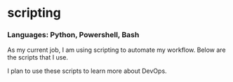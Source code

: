 # scripting

### Languages:  Python, Powershell, Bash

As my current job, I am using scripting to automate my workflow. Below are the scripts that I use. 

I plan to use these scripts to learn more about DevOps. 
